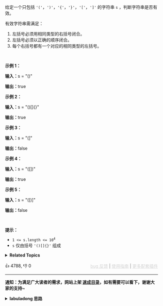 <p>给定一个只包括 <code>'('</code>，<code>')'</code>，<code>'{'</code>，<code>'}'</code>，<code>'['</code>，<code>']'</code>&nbsp;的字符串 <code>s</code> ，判断字符串是否有效。</p>

<p>有效字符串需满足：</p>

<ol> 
 <li>左括号必须用相同类型的右括号闭合。</li> 
 <li>左括号必须以正确的顺序闭合。</li> 
 <li>每个右括号都有一个对应的相同类型的左括号。</li> 
</ol>

<p>&nbsp;</p>

<p><strong class="example">示例 1：</strong></p>

<div class="example-block"> 
 <p><span class="example-io"><b>输入：</b>s = "()"</span></p> 
</div>

<p><span class="example-io"><b>输出：</b>true</span></p>

<p><strong class="example">示例 2：</strong></p>

<div class="example-block"> 
 <p><span class="example-io"><b>输入：</b>s = "()[]{}"</span></p> 
</div>

<p><span class="example-io"><b>输出：</b>true</span></p>

<p><strong class="example">示例 3：</strong></p>

<div class="example-block"> 
 <p><span class="example-io"><b>输入：</b>s = "(]"</span></p> 
</div>

<p><span class="example-io"><b>输出：</b>false</span></p>

<p><strong class="example">示例 4：</strong></p>

<div class="example-block"> 
 <p><span class="example-io"><b>输入：</b>s = "([])"</span></p> 
</div>

<p><span class="example-io"><b>输出：</b>true</span></p>

<p><strong class="example">示例 5：</strong></p>

<div class="example-block"> 
 <p><span class="example-io"><b>输入：</b>s = "([)]"</span></p> 
</div>

<p><span class="example-io"><b>输出：</b>false</span></p>

<p>&nbsp;</p>

<p><strong>提示：</strong></p>

<ul> 
 <li><code>1 &lt;= s.length &lt;= 10<sup>4</sup></code></li> 
 <li><code>s</code> 仅由括号 <code>'()[]{}'</code> 组成</li> 
</ul>

<details><summary><strong>Related Topics</strong></summary>栈 | 字符串</details><br>

<div>👍 4788, 👎 0<span style='float: right;'><span style='color: gray;'><a href='https://github.com/labuladong/fucking-algorithm/issues' target='_blank' style='color: lightgray;text-decoration: underline;'>bug 反馈</a> | <a href='https://labuladong.online/algo/fname.html?fname=jb插件简介' target='_blank' style='color: lightgray;text-decoration: underline;'>使用指南</a> | <a href='https://labuladong.online/algo/' target='_blank' style='color: lightgray;text-decoration: underline;'>更多配套插件</a></span></span></div>

<div id="labuladong"><hr>

**通知：为满足广大读者的需求，网站上架 [速成目录](https://labuladong.online/algo/intro/quick-learning-plan/)，如有需要可以看下，谢谢大家的支持~**

<details><summary><strong>labuladong 思路</strong></summary>


<div id="labuladong_solution_zh">

## 基本思路

栈是一种先进后出的数据结构，处理括号问题的时候尤其有用。

括号的有效性判断在笔试中和现实中都很常见，比如说我们写的代码，编辑器会检查括号是否正确闭合。而且我们的代码可能会包含三种括号 `[](){}`，判断起来有一点难度。

解决这个问题之前，我们先降低难度，思考一下，**如果只有一种括号 `()`**，应该如何判断字符串组成的括号是否有效呢？

假设字符串中只有圆括号，如果想让括号字符串有效，那么必须做到：

**每个右括号 `)` 的左边必须有一个左括号 `(` 和它匹配**。

比如说字符串 `()))((` 中，中间的两个右括号**左边**就没有左括号匹配，所以这个括号组合是无效的。

那么根据这个思路，我们可以写出算法：

```java
boolean isValid(String str) {
    // 待匹配的左括号数量
    int left = 0;
    for (int i = 0; i < str.length(); i++) {
        if (str.charAt(i) == '(') {
            left++;
        } else {
            // 遇到右括号
            left--;
        }

        // 右括号太多
        if (left == -1)
            return false;
    }
    // 是否所有的左括号都被匹配了
    return left == 0;
}
```

如果只有圆括号，这样就能正确判断有效性。对于三种括号的情况，我一开始想模仿这个思路，定义三个变量 `left1`，`left2`，`left3` 分别处理每种括号，虽然要多写不少 if else 分支，但是似乎可以解决问题。

但实际上直接照搬这种思路是不行的，比如说只有一个括号的情况下 `(())` 是有效的，但是多种括号的情况下， `[(])` 显然是无效的。

仅仅记录每种左括号出现的次数已经不能做出正确判断了，我们要加大存储的信息量，可以利用栈来模仿类似的思路。

我们这道题就用一个名为 `left` 的栈代替之前思路中的 `left` 变量，**遇到左括号就入栈，遇到右括号就去栈中寻找最近的左括号，看是否匹配**。

**详细题解**：
  - [【练习】栈的经典习题](https://labuladong.online/algo/problem-set/stack/)

</div>





<div id="solution">

## 解法代码



<div class="tab-panel"><div class="tab-nav">
<button data-tab-item="cpp" class="tab-nav-button btn " data-tab-group="default" onclick="switchTab(this)">cpp🤖</button>

<button data-tab-item="python" class="tab-nav-button btn " data-tab-group="default" onclick="switchTab(this)">python🤖</button>

<button data-tab-item="java" class="tab-nav-button btn active" data-tab-group="default" onclick="switchTab(this)">java🟢</button>

<button data-tab-item="go" class="tab-nav-button btn " data-tab-group="default" onclick="switchTab(this)">go🤖</button>

<button data-tab-item="javascript" class="tab-nav-button btn " data-tab-group="default" onclick="switchTab(this)">javascript🤖</button>
</div><div class="tab-content">
<div data-tab-item="cpp" class="tab-item " data-tab-group="default"><div class="highlight">

```cpp
// 注意：cpp 代码由 chatGPT🤖 根据我的 java 代码翻译。
// 本代码的正确性已通过力扣验证，如有疑问，可以对照 java 代码查看。

class Solution {
public:
    bool isValid(string str) {
        stack<char> left;
        for (char c : str) {
            if (c == '(' || c == '{' || c == '[') {
                // 字符 c 是左括号，入栈
                left.push(c);
            } else {
                // 字符 c 是右括号
                if (!left.empty() && leftOf(c) == left.top()) {
                    left.pop();
                } else {
                    // 和最近的左括号不匹配
                    return false;
                }
            }
        }
        // 是否所有的左括号都被匹配了
        return left.empty();
    }

private:
    char leftOf(char c) {
        if (c == '}') return '{';
        if (c == ')') return '(';
        return '[';
    }
};
```

</div></div>

<div data-tab-item="python" class="tab-item " data-tab-group="default"><div class="highlight">

```python
# 注意：python 代码由 chatGPT🤖 根据我的 java 代码翻译。
# 本代码的正确性已通过力扣验证，如有疑问，可以对照 java 代码查看。

class Solution:
    def isValid(self, str: str) -> bool:
        left = []
        for c in str:
            if c in '({[':
                # 字符 c 是左括号，入栈
                left.append(c)
            else:
                # 字符 c 是右括号
                if left and self.leftOf(c) == left[-1]:
                    left.pop()
                else:
                    # 和最近的左括号不匹配
                    return False
        # 是否所有的左括号都被匹配了
        return not left

    def leftOf(self, c: str) -> str:
        if c == '}':
            return '{'
        if c == ')':
            return '('
        return '['
```

</div></div>

<div data-tab-item="java" class="tab-item active" data-tab-group="default"><div class="highlight">

```java
class Solution {
    public boolean isValid(String str) {
        Stack<Character> left = new Stack<>();
        for (char c : str.toCharArray()) {
            if (c == '(' || c == '{' || c == '[') {
                // 字符 c 是左括号，入栈
                left.push(c);
            } else {
                // 字符 c 是右括号
                if (!left.isEmpty() && leftOf(c) == left.peek()) {
                    left.pop();
                } else {
                    // 和最近的左括号不匹配
                    return false;
                }
            }
        }
        // 是否所有的左括号都被匹配了
        return left.isEmpty();
    }

    char leftOf(char c) {
        if (c == '}') return '{';
        if (c == ')') return '(';
        return '[';
    }
}
```

</div></div>

<div data-tab-item="go" class="tab-item " data-tab-group="default"><div class="highlight">

```go
// 注意：go 代码由 chatGPT🤖 根据我的 java 代码翻译。
// 本代码的正确性已通过力扣验证，如有疑问，可以对照 java 代码查看。

func isValid(str string) bool {
    left := []rune{}
    for _, c := range str {
        if c == '(' || c == '{' || c == '[' {
            // 字符 c 是左括号，入栈
            left = append(left, c)
        } else {
            // 字符 c 是右括号
            if len(left) > 0 && leftOf(c) == left[len(left)-1] {
                left = left[:len(left)-1]
            } else {
                // 和最近的左括号不匹配
                return false
            }
        }
    }
    // 是否所有的左括号都被匹配了
    return len(left) == 0
}

func leftOf(c rune) rune {
    if c == '}' {
        return '{'
    }
    if c == ')' {
        return '('
    }
    return '['
}
```

</div></div>

<div data-tab-item="javascript" class="tab-item " data-tab-group="default"><div class="highlight">

```javascript
// 注意：javascript 代码由 chatGPT🤖 根据我的 java 代码翻译。
// 本代码的正确性已通过力扣验证，如有疑问，可以对照 java 代码查看。

var isValid = function(str) {
    let left = [];
    for (let c of str) {
        if (c === '(' || c === '{' || c === '[') {
            // 字符 c 是左括号，入栈
            left.push(c);
        } else {
            // 字符 c 是右括号
            if (left.length !== 0 && leftOf(c) === left[left.length - 1]) {
                left.pop();
            } else {
                // 和最近的左括号不匹配
                return false;
            }
        }
    }
    // 是否所有的左括号都被匹配了
    return left.length === 0;
};

var leftOf = function(c) {
    if (c === '}') return '{';
    if (c === ')') return '(';
    return '[';
};
```

</div></div>
</div></div>

<hr /><details open hint-container details><summary style="font-size: medium"><strong>🌟🌟 算法可视化 🌟🌟</strong></summary><div id="data_valid-parentheses"  category="leetcode" ></div><div class="resizable aspect-ratio-container" style="height: 100%;">
<div id="iframe_valid-parentheses"></div></div>
</details><hr /><br />

</div>
</details>
</div>

